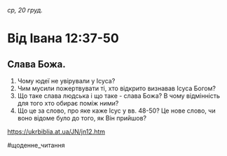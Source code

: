 
_ср, 20 груд._

# Від Івана 12:37-50

## Слава Божа.
1. Чому юдеї не увірували у Ісуса?
2. Чим мусили пожертвувати ті, хто відкрито визнавав Ісуса Богом?
3. Що таке слава людська і що таке - слава Божа? В чому відмінність для того хто обирає поміж ними?
4. Що це за слово, про яке каже Ісус у вв. 48-50? Це нове слово, чи воно відоме було до того, як Він прийшов?

https://ukrbiblia.at.ua/JN/jn12.htm 

#щоденне_читання
